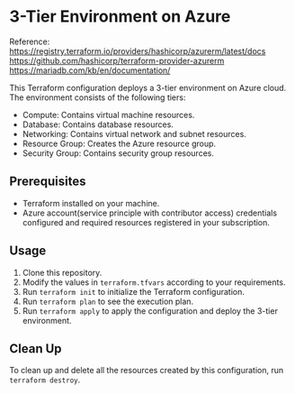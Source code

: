# 3-Tier Environment on Azure

Reference: 
https://registry.terraform.io/providers/hashicorp/azurerm/latest/docs
https://github.com/hashicorp/terraform-provider-azurerm
https://mariadb.com/kb/en/documentation/

This Terraform configuration deploys a 3-tier environment on Azure cloud. The environment consists of the following tiers:

- Compute: Contains virtual machine resources.
- Database: Contains database resources.
- Networking: Contains virtual network and subnet resources.
- Resource Group: Creates the Azure resource group.
- Security Group: Contains security group resources.

## Prerequisites

- Terraform installed on your machine.
- Azure account(service principle with contributor access) credentials configured and required resources registered in your subscription.

## Usage

1. Clone this repository.
2. Modify the values in `terraform.tfvars` according to your requirements.
3. Run `terraform init` to initialize the Terraform configuration.
4. Run `terraform plan` to see the execution plan.
5. Run `terraform apply` to apply the configuration and deploy the 3-tier environment.

## Clean Up

To clean up and delete all the resources created by this configuration, run `terraform destroy`.

